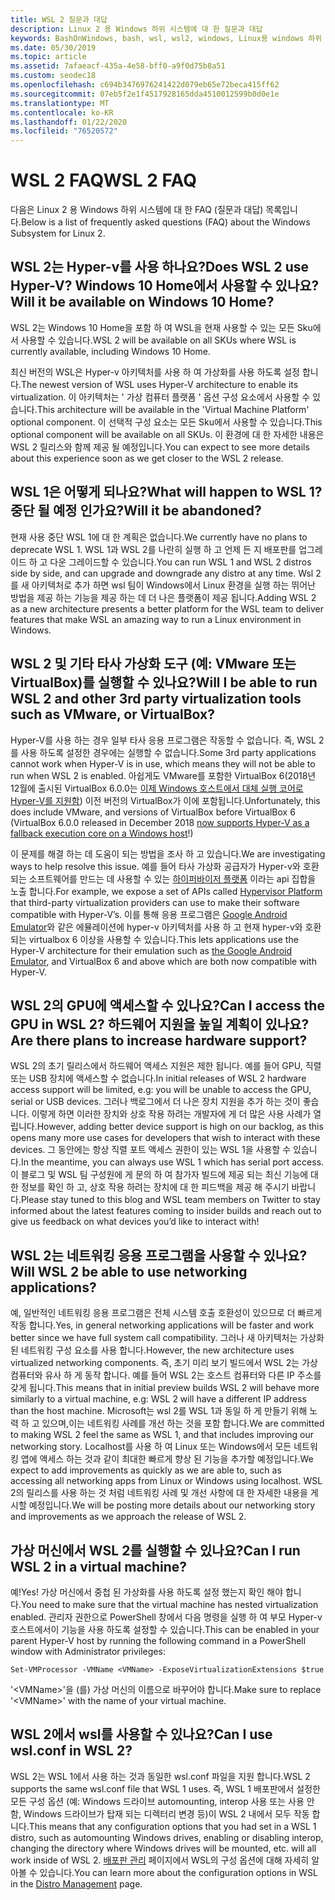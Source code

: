 ```yaml
---
title: WSL 2 질문과 대답
description: Linux 2 용 Windows 하위 시스템에 대 한 질문과 대답
keywords: BashOnWindows, bash, wsl, wsl2, windows, Linux용 windows 하위 시스템, windowssubsystem, ubuntu, debian, suse, windows 10, 설치
ms.date: 05/30/2019
ms.topic: article
ms.assetid: 7afaeacf-435a-4e58-bff0-a9f0d75b8a51
ms.custom: seodec18
ms.openlocfilehash: c694b3476976241422d079eb65e72beca415ff62
ms.sourcegitcommit: 07eb5f2e1f4517928165dda4510012599b0d0e1e
ms.translationtype: MT
ms.contentlocale: ko-KR
ms.lasthandoff: 01/22/2020
ms.locfileid: "76520572"
---
```

# <a name="wsl-2-faq"></a><span data-ttu-id="690e3-104">WSL 2 FAQ</span><span class="sxs-lookup"><span data-stu-id="690e3-104">WSL 2 FAQ</span></span>

<span data-ttu-id="690e3-105">다음은 Linux 2 용 Windows 하위 시스템에 대 한 FAQ (질문과 대답) 목록입니다.</span><span class="sxs-lookup"><span data-stu-id="690e3-105">Below is a list of frequently asked questions (FAQ) about the Windows Subsystem for Linux 2.</span></span>

## <a name="does-wsl-2-use-hyper-v-will-it-be-available-on-windows-10-home"></a><span data-ttu-id="690e3-106">WSL 2는 Hyper-v를 사용 하나요?</span><span class="sxs-lookup"><span data-stu-id="690e3-106">Does WSL 2 use Hyper-V?</span></span> <span data-ttu-id="690e3-107">Windows 10 Home에서 사용할 수 있나요?</span><span class="sxs-lookup"><span data-stu-id="690e3-107">Will it be available on Windows 10 Home?</span></span>

<span data-ttu-id="690e3-108">WSL 2는 Windows 10 Home을 포함 하 여 WSL을 현재 사용할 수 있는 모든 Sku에서 사용할 수 있습니다.</span><span class="sxs-lookup"><span data-stu-id="690e3-108">WSL 2 will be available on all SKUs where WSL is currently available, including Windows 10 Home.</span></span>

<span data-ttu-id="690e3-109">최신 버전의 WSL은 Hyper-v 아키텍처를 사용 하 여 가상화를 사용 하도록 설정 합니다.</span><span class="sxs-lookup"><span data-stu-id="690e3-109">The newest version of WSL uses Hyper-V architecture to enable its virtualization.</span></span> <span data-ttu-id="690e3-110">이 아키텍처는 ' 가상 컴퓨터 플랫폼 ' 옵션 구성 요소에서 사용할 수 있습니다.</span><span class="sxs-lookup"><span data-stu-id="690e3-110">This architecture will be available in the 'Virtual Machine Platform' optional component.</span></span> <span data-ttu-id="690e3-111">이 선택적 구성 요소는 모든 Sku에서 사용할 수 있습니다.</span><span class="sxs-lookup"><span data-stu-id="690e3-111">This optional component will be available on all SKUs.</span></span> <span data-ttu-id="690e3-112">이 환경에 대 한 자세한 내용은 WSL 2 릴리스와 함께 제공 될 예정입니다.</span><span class="sxs-lookup"><span data-stu-id="690e3-112">You can expect to see more details about this experience soon as we get closer to the WSL 2 release.</span></span>

## <a name="what-will-happen-to-wsl-1-will-it-be-abandoned"></a><span data-ttu-id="690e3-113">WSL 1은 어떻게 되나요?</span><span class="sxs-lookup"><span data-stu-id="690e3-113">What will happen to WSL 1?</span></span> <span data-ttu-id="690e3-114">중단 될 예정 인가요?</span><span class="sxs-lookup"><span data-stu-id="690e3-114">Will it be abandoned?</span></span>

<span data-ttu-id="690e3-115">현재 사용 중단 WSL 1에 대 한 계획은 없습니다.</span><span class="sxs-lookup"><span data-stu-id="690e3-115">We currently have no plans to deprecate WSL 1.</span></span> <span data-ttu-id="690e3-116">WSL 1과 WSL 2를 나란히 실행 하 고 언제 든 지 배포판를 업그레이드 하 고 다운 그레이드할 수 있습니다.</span><span class="sxs-lookup"><span data-stu-id="690e3-116">You can run WSL 1 and WSL 2 distros side by side, and can upgrade and downgrade any distro at any time.</span></span> <span data-ttu-id="690e3-117">Wsl 2를 새 아키텍처로 추가 하면 wsl 팀이 Windows에서 Linux 환경을 실행 하는 뛰어난 방법을 제공 하는 기능을 제공 하는 데 더 나은 플랫폼이 제공 됩니다.</span><span class="sxs-lookup"><span data-stu-id="690e3-117">Adding WSL 2 as a new architecture presents a better platform for the WSL team to deliver features that make WSL an amazing way to run a Linux environment in Windows.</span></span>

## <a name="will-i-be-able-to-run-wsl-2-and-other-3rd-party-virtualization-tools-such-as-vmware-or-virtualbox"></a><span data-ttu-id="690e3-118">WSL 2 및 기타 타사 가상화 도구 (예: VMware 또는 VirtualBox)를 실행할 수 있나요?</span><span class="sxs-lookup"><span data-stu-id="690e3-118">Will I be able to run WSL 2 and other 3rd party virtualization tools such as VMware, or VirtualBox?</span></span>

<span data-ttu-id="690e3-119">Hyper-V를 사용 하는 경우 일부 타사 응용 프로그램은 작동할 수 없습니다. 즉, WSL 2를 사용 하도록 설정한 경우에는 실행할 수 없습니다.</span><span class="sxs-lookup"><span data-stu-id="690e3-119">Some 3rd party applications cannot work when Hyper-V is in use, which means they will not be able to run when WSL 2 is enabled.</span></span> <span data-ttu-id="690e3-120">아쉽게도 VMware를 포함한 VirtualBox 6(2018년 12월에 출시된 VirtualBox 6.0.0는 [이제 Windows 호스트에서 대체 실행 코어로 Hyper-V를 지원함][1]) 이전 버전의 VirtualBox가 이에 포함됩니다.</span><span class="sxs-lookup"><span data-stu-id="690e3-120">Unfortunately, this does include VMware, and versions of VirtualBox before VirtualBox 6 (VirtualBox 6.0.0 released in December 2018 [now supports Hyper-V as a fallback execution core on a Windows host][1]!)</span></span>

<span data-ttu-id="690e3-121">이 문제를 해결 하는 데 도움이 되는 방법을 조사 하 고 있습니다.</span><span class="sxs-lookup"><span data-stu-id="690e3-121">We are investigating ways to help resolve this issue.</span></span> <span data-ttu-id="690e3-122">예를 들어 타사 가상화 공급자가 Hyper-v와 호환 되는 소프트웨어를 만드는 데 사용할 수 있는 [하이퍼바이저 플랫폼][2] 이라는 api 집합을 노출 합니다.</span><span class="sxs-lookup"><span data-stu-id="690e3-122">For example, we expose a set of APIs called [Hypervisor Platform][2] that third-party virtualization providers can use to make their software compatible with Hyper-V’s.</span></span> <span data-ttu-id="690e3-123">이를 통해 응용 프로그램은 [Google Android Emulator][3]와 같은 에뮬레이션에 hyper-v 아키텍처를 사용 하 고 현재 hyper-v와 호환 되는 virtualbox 6 이상을 사용할 수 있습니다.</span><span class="sxs-lookup"><span data-stu-id="690e3-123">This lets applications use the Hyper-V architecture for their emulation such as [the Google Android Emulator][3], and VirtualBox 6 and above which are both now compatible with Hyper-V.</span></span>

## <a name="can-i-access-the-gpu-in-wsl-2-are-there-plans-to-increase-hardware-support"></a><span data-ttu-id="690e3-124">WSL 2의 GPU에 액세스할 수 있나요?</span><span class="sxs-lookup"><span data-stu-id="690e3-124">Can I access the GPU in WSL 2?</span></span> <span data-ttu-id="690e3-125">하드웨어 지원을 높일 계획이 있나요?</span><span class="sxs-lookup"><span data-stu-id="690e3-125">Are there plans to increase hardware support?</span></span>

<span data-ttu-id="690e3-126">WSL 2의 초기 릴리스에서 하드웨어 액세스 지원은 제한 됩니다. 예를 들어 GPU, 직렬 또는 USB 장치에 액세스할 수 없습니다.</span><span class="sxs-lookup"><span data-stu-id="690e3-126">In initial releases of WSL 2 hardware access support will be limited, e.g: you will be unable to access the GPU, serial or USB devices.</span></span> <span data-ttu-id="690e3-127">그러나 백로그에서 더 나은 장치 지원을 추가 하는 것이 좋습니다. 이렇게 하면 이러한 장치와 상호 작용 하려는 개발자에 게 더 많은 사용 사례가 열립니다.</span><span class="sxs-lookup"><span data-stu-id="690e3-127">However, adding better device support is high on our backlog, as this opens many more use cases for developers that wish to interact with these devices.</span></span> <span data-ttu-id="690e3-128">그 동안에는 항상 직렬 포트 액세스 권한이 있는 WSL 1을 사용할 수 있습니다.</span><span class="sxs-lookup"><span data-stu-id="690e3-128">In the meantime, you can always use WSL 1 which has serial port access.</span></span> <span data-ttu-id="690e3-129">이 블로그 및 WSL 팀 구성원에 게 문의 하 여 참가자 빌드에 제공 되는 최신 기능에 대 한 정보를 확인 하 고, 상호 작용 하려는 장치에 대 한 피드백을 제공 해 주시기 바랍니다.</span><span class="sxs-lookup"><span data-stu-id="690e3-129">Please stay tuned to this blog and WSL team members on Twitter to stay informed about the latest features coming to insider builds and reach out to give us feedback on what devices you’d like to interact with!</span></span>

## <a name="will-wsl-2-be-able-to-use-networking-applications"></a><span data-ttu-id="690e3-130">WSL 2는 네트워킹 응용 프로그램을 사용할 수 있나요?</span><span class="sxs-lookup"><span data-stu-id="690e3-130">Will WSL 2 be able to use networking applications?</span></span>

<span data-ttu-id="690e3-131">예, 일반적인 네트워킹 응용 프로그램은 전체 시스템 호출 호환성이 있으므로 더 빠르게 작동 합니다.</span><span class="sxs-lookup"><span data-stu-id="690e3-131">Yes, in general networking applications will be faster and work better since we have full system call compatibility.</span></span> <span data-ttu-id="690e3-132">그러나 새 아키텍처는 가상화 된 네트워킹 구성 요소를 사용 합니다.</span><span class="sxs-lookup"><span data-stu-id="690e3-132">However, the new architecture uses virtualized networking components.</span></span> <span data-ttu-id="690e3-133">즉, 초기 미리 보기 빌드에서 WSL 2는 가상 컴퓨터와 유사 하 게 동작 합니다. 예를 들어 WSL 2는 호스트 컴퓨터와 다른 IP 주소를 갖게 됩니다.</span><span class="sxs-lookup"><span data-stu-id="690e3-133">This means that in initial preview builds WSL 2 will behave more similarly to a virtual machine, e.g: WSL 2 will have a different IP address than the host machine.</span></span> <span data-ttu-id="690e3-134">Microsoft는 wsl 2를 WSL 1과 동일 하 게 만들기 위해 노력 하 고 있으며,이는 네트워킹 사례를 개선 하는 것을 포함 합니다.</span><span class="sxs-lookup"><span data-stu-id="690e3-134">We are committed to making WSL 2 feel the same as WSL 1, and that includes improving our networking story.</span></span> <span data-ttu-id="690e3-135">Localhost를 사용 하 여 Linux 또는 Windows에서 모든 네트워킹 앱에 액세스 하는 것과 같이 최대한 빠르게 향상 된 기능을 추가할 예정입니다.</span><span class="sxs-lookup"><span data-stu-id="690e3-135">We expect to add improvements as quickly as we are able to, such as accessing all networking apps from Linux or Windows using localhost.</span></span> <span data-ttu-id="690e3-136">WSL 2의 릴리스를 사용 하는 것 처럼 네트워킹 사례 및 개선 사항에 대 한 자세한 내용을 게시할 예정입니다.</span><span class="sxs-lookup"><span data-stu-id="690e3-136">We will be posting more details about our networking story and improvements as we approach the release of WSL 2.</span></span>

## <a name="can-i-run-wsl-2-in-a-virtual-machine"></a><span data-ttu-id="690e3-137">가상 머신에서 WSL 2를 실행할 수 있나요?</span><span class="sxs-lookup"><span data-stu-id="690e3-137">Can I run WSL 2 in a virtual machine?</span></span>

<span data-ttu-id="690e3-138">예!</span><span class="sxs-lookup"><span data-stu-id="690e3-138">Yes!</span></span> <span data-ttu-id="690e3-139">가상 머신에서 중첩 된 가상화를 사용 하도록 설정 했는지 확인 해야 합니다.</span><span class="sxs-lookup"><span data-stu-id="690e3-139">You need to make sure that the virtual machine has nested virtualization enabled.</span></span> <span data-ttu-id="690e3-140">관리자 권한으로 PowerShell 창에서 다음 명령을 실행 하 여 부모 Hyper-v 호스트에서이 기능을 사용 하도록 설정할 수 있습니다.</span><span class="sxs-lookup"><span data-stu-id="690e3-140">This can be enabled in your parent Hyper-V host by running the following command in a PowerShell window with Administrator privileges:</span></span>

`Set-VMProcessor -VMName <VMName> -ExposeVirtualizationExtensions $true`

<span data-ttu-id="690e3-141">'&lt;VMName&gt;'을 (를) 가상 머신의 이름으로 바꾸어야 합니다.</span><span class="sxs-lookup"><span data-stu-id="690e3-141">Make sure to replace '&lt;VMName&gt;' with the name of your virtual machine.</span></span>

## <a name="can-i-use-wslconf-in-wsl-2"></a><span data-ttu-id="690e3-142">WSL 2에서 wsl를 사용할 수 있나요?</span><span class="sxs-lookup"><span data-stu-id="690e3-142">Can I use wsl.conf in WSL 2?</span></span>

<span data-ttu-id="690e3-143">WSL 2는 WSL 1에서 사용 하는 것과 동일한 wsl.conf 파일을 지원 합니다.</span><span class="sxs-lookup"><span data-stu-id="690e3-143">WSL 2 supports the same wsl.conf file that WSL 1 uses.</span></span> <span data-ttu-id="690e3-144">즉, WSL 1 배포판에서 설정한 모든 구성 옵션 (예: Windows 드라이브 automounting, interop 사용 또는 사용 안 함, Windows 드라이브가 탑재 되는 디렉터리 변경 등)이 WSL 2 내에서 모두 작동 합니다.</span><span class="sxs-lookup"><span data-stu-id="690e3-144">This means that any configuration options that you had set in a WSL 1 distro, such as automounting Windows drives, enabling or disabling interop, changing the directory where Windows drives will be mounted, etc. will all work inside of WSL 2.</span></span> <span data-ttu-id="690e3-145">[배포판 관리](./wsl-config.md) 페이지에서 WSL의 구성 옵션에 대해 자세히 알아볼 수 있습니다.</span><span class="sxs-lookup"><span data-stu-id="690e3-145">You can learn more about the configuration options in WSL in the [Distro Management](./wsl-config.md) page.</span></span> 

 [1]: https://www.virtualbox.org/wiki/Changelog-6.0
 [2]: https://docs.microsoft.com/en-us/virtualization/api/
 [3]: https://devblogs.microsoft.com/visualstudio/hyper-v-android-emulator-support/
